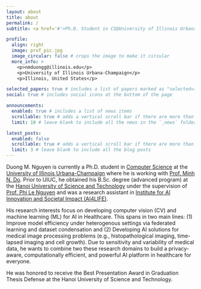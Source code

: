 ```yaml
---
layout: about
title: about
permalink: /
subtitle: <a href='#'>Ph.D. Student in CS@University of Illinois Urbana Champaign</a>. United States.

profile:
  align: right
  image: prof_pic.jpg
  image_circular: false # crops the image to make it circular
  more_info: >
    <p>nmduongg@illinois.edu</p>
    <p>University of Illinois Urbana-Champaign</p>
    <p>Illinois, United States</p>

selected_papers: true # includes a list of papers marked as "selected={true}"
social: true # includes social icons at the bottom of the page

announcements:
  enabled: true # includes a list of news items
  scrollable: true # adds a vertical scroll bar if there are more than 3 news items
  limit: 10 # leave blank to include all the news in the `_news` folder

latest_posts:
  enabled: false
  scrollable: true # adds a vertical scroll bar if there are more than 3 new posts items
  limit: 3 # leave blank to include all the blog posts
---
```


<!-- Write your biography here. Tell the world about yourself. Link to your favorite [subreddit](http://reddit.com). You can put a picture in, too. The code is already in, just name your picture `prof_pic.jpg` and put it in the `img/` folder.

Put your address / P.O. box / other info right below your picture. You can also disable any of these elements by editing `profile` property of the YAML header of your `_pages/about.md`. Edit `_bibliography/papers.bib` and Jekyll will render your [publications page](/al-folio/publications/) automatically.

Link to your social media connections, too. This theme is set up to use [Font Awesome icons](https://fontawesome.com/) and [Academicons](https://jpswalsh.github.io/academicons/), like the ones below. Add your Facebook, Twitter, LinkedIn, Google Scholar, or just disable all of them. -->

Duong M. Nguyen is currently a Ph.D. student in [Computer Science](https://siebelschool.illinois.edu/) at the [University of Illinois Urbana-Champaign](https://illinois.edu/) where he is working with [Prof. Minh N. Do](https://minhdo.ece.illinois.edu/). Prior to UIUC, he obtained his B.Sc. degree (advanced program) at the [Hanoi University of Science and Technology](https://hust.edu.vn/en/) under the supervision of [Prof. Phi Le Nguyen](https://scholar.google.com/citations?user=L_NKoQwAAAAJ&hl=en) and was a research assistant in [Institute for AI Innovation and Societal Impact (AI4LIFE)](https://ai4life.hust.edu.vn/).

His research interests focus on developing computer vision (CV) and machine learning (ML) for AI in Healthcare. This spans in two main lines: (1) Improve model efficiency under heterogenous settings via federated learning and dataset condensation and (2) Developing AI solutions for medical image processing problems (e.g., histopathological imaging, time-lapsed imaging and cell growth). Due to sensitivity and variability of medical data, he wants to combine two these research domains to build a privacy-aware, computationally efficient, and powerful AI platform in healthcare for everyone. 

He was honored to receive the Best Presentation Award in Graduation Thesis Defense at the Hanoi University of Science and Technology.

